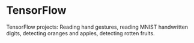 # TensorFlow

TensorFlow projects: Reading hand gestures, reading MNIST handwritten digits, detecting oranges and apples, detecting rotten fruits.
